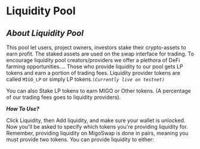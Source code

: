 # Liquidity Pool

## _About_ _**Liquidity Pool**_

This pool let users, project owners, investors stake their crypto-assets to earn profit. The staked assets are used on the swap interface for trading. To encourage liquidity pool creators/providers we offer a plethora of DeFi farming opportunities.... Those who provide liquidity to our pool gets LP tokens and earn a portion of trading fees. Liquidity provider tokens are called `MIGO_LP` or simply LP tokens.`(`_`Currently live on testnet)`_

You can also Stake LP tokens to earn MIGO or Other tokens. (A percentage of our trading fees goes to liquidity providers).

_**How To Use?**_

Click Liquidity, then Add liquidity, and make sure your wallet is unlocked. Now you'll be asked to specify which tokens you're providing liquidity for. Remember, providing liquidity on MigoSwap is done in pairs, meaning you must provide two tokens. You can provide liquidity to either:

